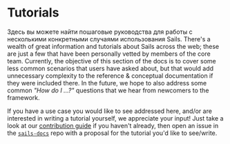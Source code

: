 # Tutorials

Здесь вы можете найти пошаговые руководства для работы с несколькими конкретными случаями использования Sails. There's a wealth of great information and tutorials about Sails across the web; these are just a few that have been personally vetted by members of the core team.  Currently, the objective of this section of the docs is to cover some less common scenarios that users have asked about, but that would add unnecessary complexity to the reference & conceptual documentation if they were included there. In the future, we hope to also address some common _"How do I ...?"_ questions that we hear from newcomers to the framework.

If you have a use case you would like to see addressed here, and/or are interested in writing a tutorial yourself, we appreciate your input! Just take a look at our [contribution guide](http://sailsjs.com/documentation/contributing) if you haven't already, then open an issue in the [`sails-docs`](https://github.com/balderdashy/sails-docs/issues/new) repo with a proposal for the tutorial you'd like to see/write.

<docmeta name="displayName" value="Tutorials">
<docmeta name="isOverviewPage" value="true">
